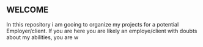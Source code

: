 ## WELCOME
In tthis repository i am gooing to organize my projects for a potential
Employer/client.  If you are here you are likely an employe/client with doubts
about my abilities, you are w

